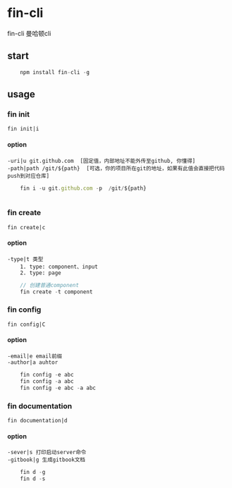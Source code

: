 # fin-cli

fin-cli  曼哈顿cli

## start
```javascript
    npm install fin-cli -g

```

## usage

### fin init
    fin init|i
#### option

    -uri|u git.github.com  [固定值，内部地址不能外传至github, 你懂得]
    -path|path /git/${path}  [可选，你的项目所在git的地址，如果有此值会直接把代码push到对应仓库]

```javascript
    fin i -u git.github.com -p  /git/${path}
    
```

### fin create
    fin create|c
#### option

    -type|t 类型
        1. type: component、input
        2. type: page
 
```javascript
    // 创建普通component
    fin create -t component
```

### fin config
    fin config|C
#### option

    -email|e email前缀
    -author|a auhtor
 
```javascript
    fin config -e abc
    fin config -a abc
    fin config -e abc -a abc
```

### fin documentation
    fin documentation|d
#### option

    -sever|s 打印启动server命令
    -gitbook|g 生成gitbook文档
 
```javascript
    fin d -g
    fin d -s
```
